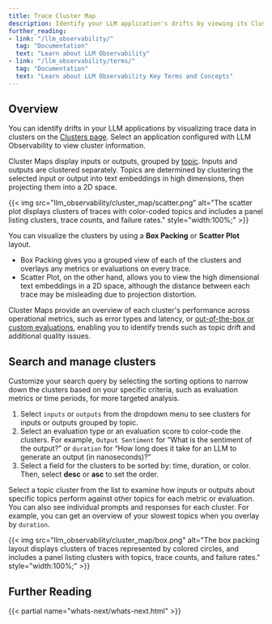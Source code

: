 ```yaml
--- 
title: Trace Cluster Map
description: Identify your LLM application's drifts by viewing its Cluster Map.
further_reading: 
- link: "/llm_observability/" 
  tag: "Documentation" 
  text: "Learn about LLM Observability"
- link: "/llm_observability/terms/" 
  tag: "Documentation" 
  text: "Learn about LLM Observability Key Terms and Concepts"
---
```


## Overview

You can identify drifts in your LLM applications by visualizing trace data in clusters on the [Clusters page][1]. Select an application configured with LLM Observability to view cluster information. 

Cluster Maps display inputs or outputs, grouped by [topic][2]. Inputs and outputs are clustered separately. Topics are determined by clustering the selected input or output into text embeddings in high dimensions, then projecting them into a 2D space. 

{{< img src="llm_observability/cluster_map/scatter.png" alt="The scatter plot displays clusters of traces with color-coded topics and includes a panel listing clusters, trace counts, and failure rates." style="width:100%;" >}}

You can visualize the clusters by using a **Box Packing** or **Scatter Plot** layout. 

- Box Packing gives you a grouped view of each of the clusters and overlays any metrics or evaluations on every trace. 
- Scatter Plot, on the other hand, allows you to view the high dimensional text embeddings in a 2D space, although the distance between each trace may be misleading due to projection distortion. 

Cluster Maps provide an overview of each cluster's performance across operational metrics, such as error types and latency, or [out-of-the-box or custom evaluations][3], enabling you to identify trends such as topic drift and additional quality issues.

## Search and manage clusters

Customize your search query by selecting the sorting options to narrow down the clusters based on your specific criteria, such as evaluation metrics or time periods, for more targeted analysis.

1. Select `inputs` or `outputs` from the dropdown menu to see clusters for inputs or outputs grouped by topic.
1. Select an evaluation type or an evaluation score to color-code the clusters. For example, `Output Sentiment` for “What is the sentiment of the output?” or `duration` for “How long does it take for an LLM to generate an output (in nanoseconds)?” 
1. Select a field for the clusters to be sorted by: time, duration, or color. Then, select **desc** or **asc** to set the order. 

Select a topic cluster from the list to examine how inputs or outputs about specific topics perform against other topics for each metric or evaluation. You can also see individual prompts and responses for each cluster. For example, you can get an overview of your slowest topics when you overlay by `duration`.

{{< img src="llm_observability/cluster_map/box.png" alt="The box packing layout displays clusters of traces represented by colored circles, and includes a panel listing clusters with topics, trace counts, and failure rates." style="width:100%;" >}}

## Further Reading

{{< partial name="whats-next/whats-next.html" >}}

[1]: https://app.datadoghq.com/llm/clusters
[2]: /llm_observability/configuration/#enter-a-topic
[3]: /llm_observability/terms/#evaluations